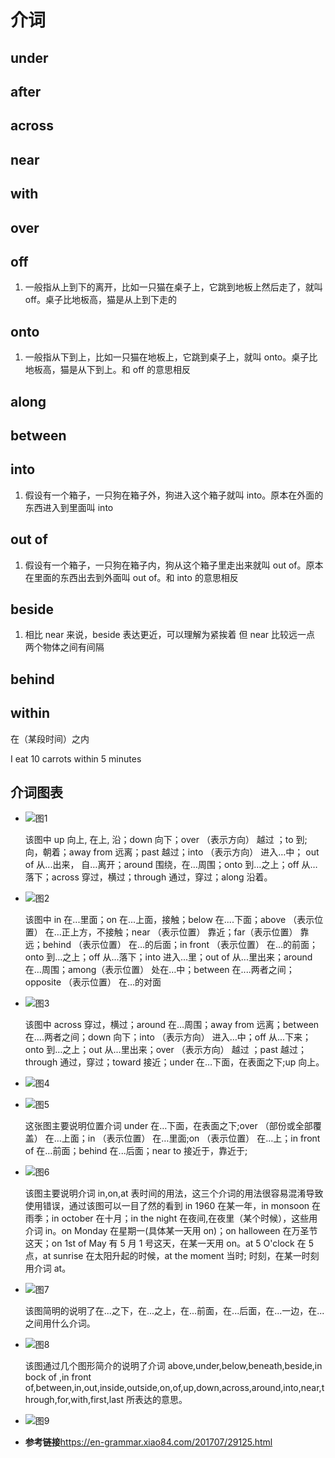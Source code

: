 # 介词

## under

## after

## across

## near

## with

## over

## off

1. 一般指从上到下的离开，比如一只猫在桌子上，它跳到地板上然后走了，就叫 off。桌子比地板高，猫是从上到下走的

## onto

1. 一般指从下到上，比如一只猫在地板上，它跳到桌子上，就叫 onto。桌子比地板高，猫是从下到上。和 off 的意思相反

## along

## between

## into

1. 假设有一个箱子，一只狗在箱子外，狗进入这个箱子就叫 into。原本在外面的东西进入到里面叫 into

## out of

1. 假设有一个箱子，一只狗在箱子内，狗从这个箱子里走出来就叫 out of。原本在里面的东西出去到外面叫 out of。和 into 的意思相反

## beside

1. 相比 near 来说，beside 表达更近，可以理解为紧挨着 但 near 比较远一点 两个物体之间有间隔

## behind

## within

在（某段时间）之内

I eat 10 carrots within 5 minutes

## 介词图表

- ![图1](.http://120.25.124.101:9111/EImages/介词/2.jpg)

  该图中 up 向上, 在上, 沿；down 向下；over （表示方向） 越过 ；to 到; 向，朝着；away from 远离；past 越过；into （表示方向） 进入…中； out of 从...出来， 自…离开；around 围绕，在…周围；onto 到…之上；off 从…落下；across 穿过，横过；through 通过，穿过；along 沿着。

- ![图2](.http://120.25.124.101:9111/EImages/介词/3.jpeg)

  该图中 in 在...里面；on 在...上面，接触；below 在....下面；above （表示位置） 在…正上方，不接触；near （表示位置） 靠近；far（表示位置） 靠远；behind （表示位置） 在…的后面；in front （表示位置） 在…的前面；onto 到…之上；off 从...落下；into 进入...里；out of 从...里出来；around 在…周围；among（表示位置） 处在…中；between 在....两者之间；opposite （表示位置） 在…的对面

- ![图3](.http://120.25.124.101:9111/EImages/介词/4.jpg)

  该图中 across 穿过，横过；around 在…周围；away from 远离；between 在....两者之间；down 向下；into （表示方向） 进入…中；off 从...下来；onto 到…之上；out 从...里出来；over （表示方向） 越过 ；past 越过；through 通过，穿过；toward 接近；under 在…下面，在表面之下;up 向上。

- ![图4](.http://120.25.124.101:9111/EImages/介词/5.jpg)

- ![图5](.http://120.25.124.101:9111/EImages/介词/6.jpg)

  这张图主要说明位置介词 under 在…下面，在表面之下;over （部份或全部覆盖） 在…上面；in （表示位置） 在…里面;on （表示位置） 在…上；in front of 在…前面；behind 在...后面；near to 接近于，靠近于;

- ![图6](.http://120.25.124.101:9111/EImages/介词/7.jpg)

  该图主要说明介词 in,on,at 表时间的用法，这三个介词的用法很容易混淆导致使用错误，通过该图可以一目了然的看到 in 1960 在某一年，in monsoon 在雨季；in october 在十月；in the night 在夜间,在夜里（某个时候），这些用介词 in。on Monday 在星期一(具体某一天用 on)；on halloween 在万圣节这天；on 1st of May 有 5 月 1 号这天，在某一天用 on。at 5 O'clock 在 5 点，at sunrise 在太阳升起的时候，at the moment 当时; 时刻，在某一时刻用介词 at。

- ![图7](.http://120.25.124.101:9111/EImages/介词/8.jpg)

  该图简明的说明了在...之下，在...之上，在...前面，在...后面，在...一边，在...之间用什么介词。

- ![图8](.http://120.25.124.101:9111/EImages/介词/9.jpg)

  该图通过几个图形简介的说明了介词 above,under,below,beneath,beside,in bock of ,in front of,between,in,out,inside,outside,on,of,up,down,across,around,into,near,through,for,with,first,last 所表达的意思。

- ![图9](.http://120.25.124.101:9111/EImages/介词/10.jpg)

- **参考链接**<https://en-grammar.xiao84.com/201707/29125.html>
